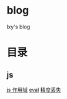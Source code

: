 # blog

lxy's blog

# 目录

## js

[js 作用域](https://github.com/Lxylona/blog/blob/master/js%E4%BD%9C%E7%94%A8%E5%9F%9F.md)
[eval](https://github.com/Lxylona/blog/blob/master/eval.md)
[精度丢失](https://github.com/Lxylona/blog/blob/master/%E7%B2%BE%E5%BA%A6%E4%B8%A2%E5%A4%B1.md)
